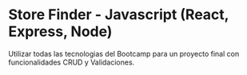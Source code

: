 # Store Finder - Javascript (React, Express, Node)
Utilizar todas las tecnologias del Bootcamp para un proyecto final con funcionalidades CRUD y Validaciones.
